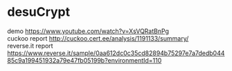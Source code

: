 # desuCrypt
demo https://www.youtube.com/watch?v=XsVQRatBnPg<br>
cuckoo report http://cuckoo.cert.ee/analysis/1191133/summary/<br>
reverse.it report https://www.reverse.it/sample/0aa612dc0c35cd82894b75297e7a7dedb04485c9a199451932a79e47fb05199b?environmentId=110
